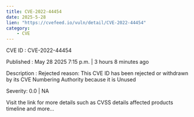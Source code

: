 ```yaml
---
title: CVE-2022-44454
date: 2025-5-28
lien: "https://cvefeed.io/vuln/detail/CVE-2022-44454"
category:
    - CVE
---
```


CVE ID : CVE-2022-44454

Published :  May 28
2025
7:15 p.m. | 3 hours
8 minutes ago

Description : Rejected reason: This CVE ID has been rejected or withdrawn by its CVE Numbering Authority because it is Unused

Severity: 0.0 | NA

Visit the link for more details
such as CVSS details
affected products
timeline
and more...
